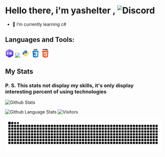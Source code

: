 # Hello there, i'm yashelter , ![Discord](https://img.shields.io/static/v1?style=flat&logo=discord&logoColor=white&color=%237289DA&label=&message=yashelter)

- 🌱 I’m currently learning c#


## Languages and Tools:

<code><img height="28" src="https://raw.githubusercontent.com/github/explore/80688e429a7d4ef2fca1e82350fe8e3517d3494d/topics/csharp/csharp.png"></code>
<code><img height="28" src="https://i.ibb.co/znk3Qfk/unnamed.jpg"></code>
<code><img height="28" src="https://raw.githubusercontent.com/github/explore/80688e429a7d4ef2fca1e82350fe8e3517d3494d/topics/python/python.png"></code>
<code><img height="28" src="https://raw.githubusercontent.com/github/explore/5c058a388828bb5fde0bcafd4bc867b5bb3f26f3/topics/css/css.png"></code>
<code><img height="28" src="https://raw.githubusercontent.com/github/explore/80688e429a7d4ef2fca1e82350fe8e3517d3494d/topics/html/html.png"></code>   

## My Stats
### P. S. This stats not display my skills, it's only display interesting percent of using technologies

![Github Stats](https://github-readme-stats.vercel.app/api?username=yashelter&theme=tokyonight&show_icons=true&custom_title="My%20GitHub%20Statistics) 

![Github Language Stats](https://github-readme-stats.vercel.app/api/top-langs/?username=yashelter&layout=compact&hide=ShaderLab,HLSL&langs_count=10&custom_title=My%20Language%20Stats&theme=tokyonight)
![Visitors](https://moe-counter.glitch.me/get/@yashelter?theme=rule34)

![Snake animation](https://raw.githubusercontent.com/yashelter/yashelter/output/github-contribution-grid-snake-dark.svg#gh-dark-mode-only)

<!-- for future
<a href="https://github.com/anuraghazra/github-readme-stats">
  <img align="center" src="https://github-readme-stats.vercel.app/api/pin/?username=yashelter&repo= &theme=tokyonight" />
</a>    
<a href="https://github.com/anuraghazra/anuraghazra.github.io">
  <img align="center" src="https://github-readme-stats.vercel.app/api/pin/?username=yashelter&repo= &theme=tokyonight" />
</a> -->

<!--
**yashelter/yashelter** is a ✨ _special_ ✨ repository because its `README.md` (this file) appears on your GitHub profile.

Here are some ideas to get you started:

- 🔭 I’m currently working on ...
- 🌱 I’m currently learning ...
- 👯 I’m looking to collaborate on ...
- 🤔 I’m looking for help with ...
- 💬 Ask me about ...
- 📫 How to reach me: ...
- 😄 Pronouns: ...
- ⚡ Fun fact: ...
-->
